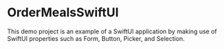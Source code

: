 # OrderMealsSwiftUI
This demo project is an example of a SwiftUI application by making use of SwiftUI properties such as Form, Button, Picker, and Selection.

